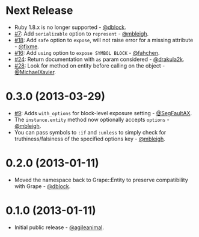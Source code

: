 Next Release
============
* Ruby 1.8.x is no longer supported - [@dblock](https://github.com/dblock).
* [#7](https://github.com/intridea/grape-entity/issues/7): Add `serializable` option to `represent` - [@mbleigh](https://github.com/mbleigh).
* [#18](https://github.com/intridea/grape-entity/pull/18): Add `safe` option to `expose`, will not raise error for a missing attribute - [@fixme](https://github.com/fixme).
* [#16](https://github.com/intridea/grape-entity/pull/16): Add `using` option to `expose SYMBOL BLOCK` - [@fahchen](https://github.com/fahchen).
* [#24](https://github.com/intridea/grape-entity/pull/24): Return documentation with `as` param considered - [@drakula2k](https://github.com/drakula2k).
* [#28](https://github.com/intridea/grape-entity/pull/28): Look for method on entity before calling on the object - [@MichaelXavier](https://github.com/MichaelXavier).

0.3.0 (2013-03-29)
==================

* [#9](https://github.com/intridea/grape-entity/pull/9): Adds `with_options` for block-level exposure setting - [@SegFaultAX](https://github.com/SegFaultAX).
* The `instance.entity` method now optionally accepts `options` - [@mbleigh](https://github.com/mbleigh).
* You can pass symbols to `:if` and `:unless` to simply check for truthiness/falsiness of the specified options key - [@mbleigh](https://github.com/mbleigh).

0.2.0 (2013-01-11)
==================

* Moved the namespace back to Grape::Entity to preserve compatibility with Grape - [@dblock](https://github.com/dblock).

0.1.0 (2013-01-11)
==================

* Initial public release - [@agileanimal](https://github.com/agileanimal).

